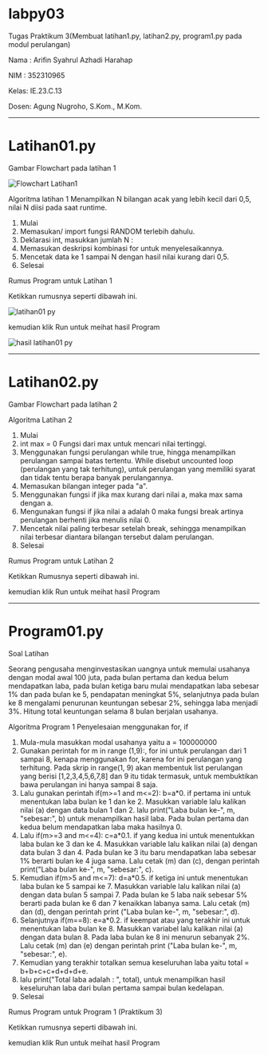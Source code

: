# labpy03
Tugas Praktikum 3(Membuat latihan1.py, latihan2.py, program1.py pada modul perulangan)

Nama : Arifin Syahrul Azhadi Harahap

NIM  : 352310965

Kelas: IE.23.C.13

Dosen: Agung Nugroho, S.Kom., M.Kom.
_____________________________________________________________________________________________________________________________________________________________________________________________
# Latihan01.py

Gambar Flowchart pada latihan 1

![Flowchart Latihan1](https://github.com/user-attachments/assets/abf8e06f-2183-43a1-95e5-4eb8cf3d77f2)


Algoritma latihan 1
Menampilkan N bilangan acak yang lebih kecil dari 0,5, nilai N diisi pada saat runtime.

1. Mulai
2. Memasukan/ import fungsi RANDOM terlebih dahulu.
3. Deklarasi int, masukkan jumlah N :
4. Memasukan deskripsi kombinasi for untuk menyelesaikannya.
5. Mencetak data ke 1 sampai N dengan hasil nilai kurang dari 0,5.
6. Selesai

Rumus Program untuk Latihan 1

Ketikkan rumusnya seperti dibawah ini.

![latihan01 py](https://github.com/user-attachments/assets/adf05a1d-dc70-4538-b6a6-0158fa68e280)

kemudian klik Run untuk meihat hasil Program

![hasil latihan01 py](https://github.com/user-attachments/assets/d21046d9-d445-4b4e-b3d6-5e4af0798960)
__________________________________________________________________________________________________________________________________________________________________________________________
# Latihan02.py

Gambar Flowchart pada latihan 2

Algoritma Latihan 2
1. Mulai
2. int max = 0 Fungsi dari max untuk mencari nilai tertinggi.
3. Menggunakan fungsi perulangan while true, hingga menampilkan perulangan sampai batas tertentu. While disebut uncounted loop (perulangan yang tak terhitung), untuk perulangan yang memiliki syarat dan tidak tentu berapa banyak perulangannya.
4. Memasukan bilangan integer pada "a".
5. Menggunakan fungsi if jika max kurang dari nilai a, maka max sama dengan a.
6. Mengunakan fungsi if jika nilai a adalah 0 maka fungsi break artinya perulangan berhenti jika menulis nilai 0.
7. Mencetak nilai paling terbesar setelah break, sehingga menampilkan nilai terbesar diantara bilangan tersebut dalam perulangan.
8. Selesai

Rumus Program untuk Latihan 2

Ketikkan Rumusnya seperti dibawah ini.

kemudian klik Run untuk meihat hasil Program

__________________________________________________________________________________________________________________________________________________________________________________________
# Program01.py

Soal Latihan

Seorang pengusaha menginvestasikan uangnya untuk memulai usahanya dengan modal awal 100 juta, pada bulan pertama dan kedua belum mendapatkan laba, pada bulan ketiga baru mulai mendapatkan laba sebesar 1% dan pada bulan ke 5, pendapatan meningkat 5%, selanjutnya pada bulan ke 8 mengalami penurunan keuntungan sebesar 2%, sehingga laba menjadi 3%. Hitung total keuntungan selama 8 bulan berjalan usahanya.

Algoritma Program 1
Penyelesaian menggunakan for, if

1. Mula-mula masukkan modal usahanya yaitu a = 100000000
2. Gunakan perintah for m in range (1,9):, for ini untuk perulangan dari 1 sampai 8, kenapa menggunakan for, karena for ini perulangan yang terhitung. Pada skrip in range(1, 9) akan membentuk list perulangan yang berisi [1,2,3,4,5,6,7,8] dan 9 itu tidak termasuk, untuk membuktikan bawa perulangan ini hanya sampai 8 saja.
3. Lalu gunakan perintah if(m>=1 and m<=2): b=a*0. if pertama ini untuk menentukan laba bulan ke 1 dan ke 2. Masukkan variable lalu kalikan nilai (a) dengan data bulan 1 dan 2. lalu print("Laba bulan ke-", m, "sebesar:", b) untuk menampilkan hasil laba. Pada bulan pertama dan kedua belum mendapatkan laba maka hasilnya 0.
4. Lalu if(m>=3 and m<=4): c=a*0.1. if yang kedua ini untuk menentukkan laba bulan ke 3 dan ke 4. Masukkan variable lalu kalikan nilai (a) dengan data bulan 3 dan 4. Pada bulan ke 3 itu baru mendapatkan laba sebesar 1% berarti bulan ke 4 juga sama. Lalu cetak (m) dan (c), dengan perintah print("Laba bulan ke-", m, "sebesar:", c).
5. Kemudian if(m>5 and m<=7): d=a*0.5. if ketiga ini untuk menentukan laba bulan ke 5 sampai ke 7. Masukkan variable lalu kalikan nilai (a) dengan data bulan 5 sampai 7. Pada bulan ke 5 laba naik sebesar 5% berarti pada bulan ke 6 dan 7 kenaikkan labanya sama. Lalu cetak (m) dan (d), dengan perintah print ("Laba bulan ke-", m, "sebesar:", d).
6. Selanjutnya if(m==8): e=a*0.2. if keempat atau yang terakhir ini untuk menentukan laba bulan ke 8. Masukkan variabel lalu kalikan nilai (a) dengan data bulan 8. Pada laba bulan ke 8 ini menurun sebanyak 2%. Lalu cetak (m) dan (e) dengan perintah print ("Laba bulan ke-", m, "sebesar:", e).
7. Kemudian yang terakhir totalkan semua keseluruhan laba yaitu total = b+b+c+c+d+d+d+e.
8. lalu print("Total laba adalah : ", total), untuk menampilkan hasil keseluruhan laba dari bulan pertama sampai bulan kedelapan.
9. Selesai

Rumus Program untuk Program 1 (Praktikum 3)

Ketikkan rumusnya seperti dibawah ini.

kemudian klik Run untuk meihat hasil Program




